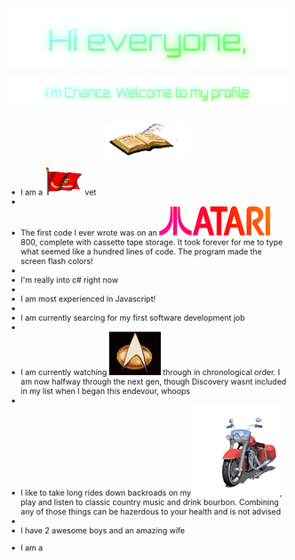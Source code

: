 <!-- "Hero" Header -->
<div align="center">
  <img src="https://github.com/255AM/255AM/blob/main/images/Hi%20everyone%2C.svg" style="max-width: 100%;" alt="Hi Everyone" />
  <br />
  <br />
  <img height="50" alt="Im Chance. Welcome to my profile" src="https://github.com/255AM/255AM/blob/main/images/I'm%20Chance.%20Welcome%20to%20my%20profile.svg" />
  <br />
  <br />

</div>

<!-- Social -->
<!-- <table width="100%">
<tr>
<td align="center">
<a href="https://brunnerliv.io">
<strong>Visit my personal website </strong>
<br />
<br /> -->

<p align="center">
  <a href="https://gist.github.com/255AM/<HASH>">
    <img src="https://github.com/255AM/255AM/blob/main/images/guestbook.gif" alt="Click here to sign my guestbook!">
    
  </a>
</p>
<p align="center">
 <ul>
    <li>I am a <img src="https://github.com/255AM/255AM/blob/main/images/usmcflagmoving.gif" alt="USMC"> vet<li>
    <li>The first code I ever wrote was on an <img src="https://github.com/255AM/255AM/blob/main/images/mv_ataricol.gif" alt="Atari"> 800, complete with cassette tape storage. It took forever for me to type what seemed like a hundred lines of code. The program made the screen flash colors!<li>
    <li>I'm really into c# right now<li>
    <li>I am most experienced in Javascript!<li>
    <li>I am currently searcing for my first software development job<li>
    <li>I am currently watching <img src="https://github.com/255AM/255AM/blob/main/images/startrek.gif" alt="Startrek"> through in chronological order. I am now halfway through the next gen, though Discovery wasnt included in my list when I began this endevour, whoops<li>
    <li>I like to take long rides down backroads on my <img src="https://github.com/255AM/255AM/blob/main/images/harley_motorcycle_lights_onoff_lg_wht.gif" alt="Motorcycle">, play and listen to classic country music and drink bourbon. Combining any of those things can be hazerdous to your health and is not advised<li>
    <li>I have 2 awesome boys and an amazing wife<li>
</p>

I am a 




</div> 
